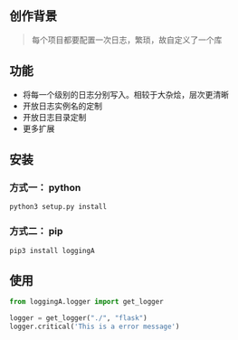 ## 创作背景

> 每个项目都要配置一次日志，繁琐，故自定义了一个库

## 功能

- 将每一个级别的日志分别写入。相较于大杂烩，层次更清晰
- 开放日志实例名的定制
- 开放日志目录定制
- 更多扩展

## 安装

### 方式一： python

```
python3 setup.py install
```

### 方式二： pip

```
pip3 install loggingA
```

## 使用

```python
from loggingA.logger import get_logger

logger = get_logger("./", "flask")
logger.critical('This is a error message')
```